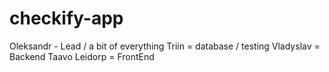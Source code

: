 # checkify-app
Oleksandr - Lead / a bit of everything 
Triin = database / testing 
Vladyslav = Backend 
Taavo Leidorp = FrontEnd
